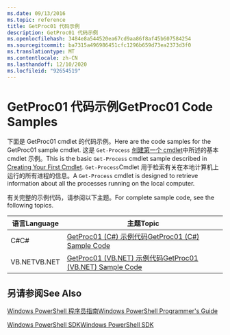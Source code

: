 ```yaml
---
ms.date: 09/13/2016
ms.topic: reference
title: GetProc01 代码示例
description: GetProc01 代码示例
ms.openlocfilehash: 3484e8a544520ea67cd9aa86f8af45b607584254
ms.sourcegitcommit: ba7315a496986451cfc1296b659d73ea2373d3f0
ms.translationtype: MT
ms.contentlocale: zh-CN
ms.lasthandoff: 12/10/2020
ms.locfileid: "92654519"
---
```

# <a name="getproc01-code-samples"></a><span data-ttu-id="b0e79-103">GetProc01 代码示例</span><span class="sxs-lookup"><span data-stu-id="b0e79-103">GetProc01 Code Samples</span></span>

<span data-ttu-id="b0e79-104">下面是 GetProc01 cmdlet 的代码示例。</span><span class="sxs-lookup"><span data-stu-id="b0e79-104">Here are the code samples for the GetProc01 sample cmdlet.</span></span> <span data-ttu-id="b0e79-105">这是 `Get-Process` [创建第一个 cmdlet](../cmdlet/creating-a-cmdlet-without-parameters.md)中所述的基本 cmdlet 示例。</span><span class="sxs-lookup"><span data-stu-id="b0e79-105">This is the basic `Get-Process` cmdlet sample described in [Creating Your First Cmdlet](../cmdlet/creating-a-cmdlet-without-parameters.md).</span></span> <span data-ttu-id="b0e79-106">`Get-Process`Cmdlet 用于检索有关在本地计算机上运行的所有进程的信息。</span><span class="sxs-lookup"><span data-stu-id="b0e79-106">A `Get-Process` cmdlet is designed to retrieve information about all the processes running on the local computer.</span></span>

<span data-ttu-id="b0e79-107">有关完整的示例代码，请参阅以下主题。</span><span class="sxs-lookup"><span data-stu-id="b0e79-107">For complete sample code, see the following topics.</span></span>

|<span data-ttu-id="b0e79-108">语言</span><span class="sxs-lookup"><span data-stu-id="b0e79-108">Language</span></span>|<span data-ttu-id="b0e79-109">主题</span><span class="sxs-lookup"><span data-stu-id="b0e79-109">Topic</span></span>|
|--------------|-----------|
|<span data-ttu-id="b0e79-110">C#</span><span class="sxs-lookup"><span data-stu-id="b0e79-110">C#</span></span>|[<span data-ttu-id="b0e79-111">GetProc01 (C#) 示例代码</span><span class="sxs-lookup"><span data-stu-id="b0e79-111">GetProc01 (C#) Sample Code</span></span>](./getproc01-csharp-sample-code.md)|
|<span data-ttu-id="b0e79-112">VB.NET</span><span class="sxs-lookup"><span data-stu-id="b0e79-112">VB.NET</span></span>|[<span data-ttu-id="b0e79-113">GetProc01 (VB.NET) 示例代码</span><span class="sxs-lookup"><span data-stu-id="b0e79-113">GetProc01 (VB.NET) Sample Code</span></span>](./getproc01-vb-net-sample-code.md)|

## <a name="see-also"></a><span data-ttu-id="b0e79-114">另请参阅</span><span class="sxs-lookup"><span data-stu-id="b0e79-114">See Also</span></span>

[<span data-ttu-id="b0e79-115">Windows PowerShell 程序员指南</span><span class="sxs-lookup"><span data-stu-id="b0e79-115">Windows PowerShell Programmer's Guide</span></span>](./windows-powershell-programmer-s-guide.md)

[<span data-ttu-id="b0e79-116">Windows PowerShell SDK</span><span class="sxs-lookup"><span data-stu-id="b0e79-116">Windows PowerShell SDK</span></span>](../windows-powershell-reference.md)
